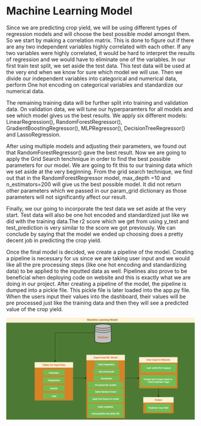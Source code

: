 # Machine Learning Model
Since we are predicting crop yield, we will be using different types of regression models and will choose the best possible model amongst them. So we start by making a correlation matrix. This is done to figure out if there are any two independent variables highly correlated with each other. If any two variables were highly correlated, it would be hard to interpret the results of regression and we would have to eliminate one of the variables. In our first train test split, we set aside the test data. This test data will be used at the very end when we know for sure which model we will use. Then we divide our independent variables into categorical and numerical data, perform One hot encoding on categorical variables and standardize our numerical data. 

The remaining training data will be further split into training and validation data. On validation data, we will tune our hyperparamters for all models and see which model gives us the best results. We apply six different models: LinearRegression(), RandomForestRegressor(), GradientBoostingRegressor(), MLPRegressor(), DecisionTreeRegressor() and LassoRegression. 

After using multiple models and adjusting their parameters, we found out that RandomForestRegressor() gave the best result. Now we are going to apply the Grid Search tenchnique in order to find the best possible parameters for our model. We are going to fit this to our training data which we set aside at the very beginning. From the grid search technique, we find out that in the RandomForestRegressor model, max_depth =10 and n_estimators=200 will give us the best possible model. It did not return other parameters which we passed in our param_grid dictionary as those parameters will not significantly affect our result.

Finally, we our going to incorporate the test data we set aside at the very start. Test data will also be one hot encoded and standardized just like we did with the training data.The r2 score which we get from using y_test and test_prediction is very similar to the score we got previously. We can conclude by saying that the model we ended up choosing does a pretty decent job in predicting the crop yield. 

Once the final model is decided, we create a pipeline of the model. Creating a pipeline is necessary for us since we are taking user input and we would like all the pre processing steps (like one hot encoding and standardizing data) to be applied to the inputted data as well. Pipelines also prove to be beneficial when deploying code on website and this is exactly what we are doing in our project. After creating a pipeline of the model, the pipeline is dumped into a pickle file. This pickle file is later loaded into the app.py file. When the users input their values into the dashboard, their values will be pre processed just like the training data and then they will see a predicted value of the crop yield.  

<p align="center">
  <img src="https://github.com/NedaAJ/Global-Crop-Yield-Analysis/blob/main/Machine_learning/ML_Model_Flowchart.PNG"
  class="rounded">
</p>


